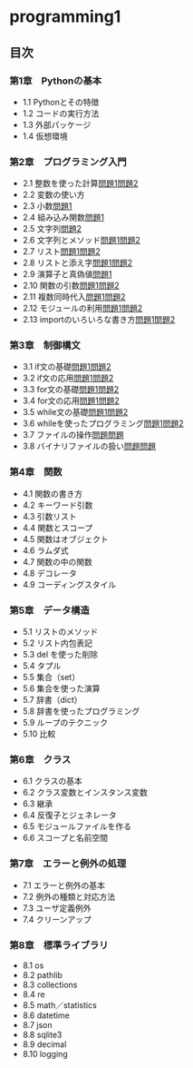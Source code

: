 # programming1
## 目次
### 第1章　Pythonの基本
* 1.1 Pythonとその特徴
* 1.2 コードの実行方法
* 1.3 外部パッケージ
* 1.4 仮想環境

### 第2章　プログラミング入門
* 2.1 整数を使った計算[問題1](CHAPTER02/Q2_1_1.py )[問題2](CHAPTER02/Q2_1_2.py)
* 2.2 変数の使い方
* 2.3 小数[問題1](CHAPTER02/Q2_3_1.py)
* 2.4 組み込み関数[問題1](CHAPTER02/Q2_4_1.py)
* 2.5 文字列[問題2](CHAPTER02/Q2_5_2.py)
* 2.6 文字列とメソッド[問題1](CHAPTER02/Q2_6_1.py)[問題2](CHAPTER02/Q2_6_2.py)
* 2.7 リスト[問題1](CHAPTER02/Q2_7_1.py )[問題2](CHAPTER02/Q2_7_2.py)
* 2.8 リストと添え字[問題1](CHAPTER02/Q2_8_1.py)[問題2](CHAPTER02/Q2_8_2.py
)
* 2.9 演算子と真偽値[問題1](CHAPTER02/Q2_9_1.py)
* 2.10 関数の引数[問題1](CHAPTER02/Q2_10_1.py)[問題2](CHAPTER02/Q2_10_2.py) 
* 2.11 複数同時代入[問題1](CHAPTER02/Q2_11_1.py)[問題2](CHAPTER02/Q2_11_2.py) 
* 2.12 モジュールの利用[問題1](CHAPTER02/Q2_12_1.py)[問題2](CHAPTER02/Q2_12_2.py) 
* 2.13 importのいろいろな書き方[問題1](CHAPTER02/Q2_13_1.py)[問題2](CHAPTER02/Q2_13_2.py)  

### 第3章　制御構文
* 3.1 if文の基礎[問題1](CHAPTER03/Q3_1_1.py)[問題2](CHAPTER03/Q3_1_2.py)
* 3.2 if文の応用[問題1](CHAPTER03/Q3_2_1.py)[問題2](CHAPTER03/Q3_2_2.py)
* 3.3 for文の基礎[問題1](CHAPTER03/Q3_3_1.py)[問題2](CHAPTER03/Q3_3_2.py)
* 3.4 for文の応用[問題1](CHAPTER03/Q3_4_1.py)[問題2](CHAPTER03/Q3_4_2.py)
* 3.5 while文の基礎[問題1](CHAPTER03/Q3_5_1.py)[問題2](CHAPTER03/Q3_5_2.py)
* 3.6 whileを使ったプログラミング[問題1](CHAPTER03/Q3_6_1.py)[問題2](CHAPTER03/Q3_6_2.py)
* 3.7 ファイルの操作[問題](CHAPTER03/Q3_7_1.py)[問題](CHAPTER03/Q3_7_2.py)
* 3.8 バイナリファイルの扱い[問題](CHAPTER03/Q3_8_1.py)[問題](CHAPTER03/Q3_8_2.py)

### 第4章　関数
* 4.1 関数の書き方
* 4.2 キーワード引数
* 4.3 引数リスト
* 4.4 関数とスコープ
* 4.5 関数はオブジェクト
* 4.6 ラムダ式
* 4.7 関数の中の関数
* 4.8 デコレータ
* 4.9 コーディングスタイル

### 第5章　データ構造
* 5.1 リストのメソッド
* 5.2 リスト内包表記
* 5.3 del を使った削除
* 5.4 タプル
* 5.5 集合（set）
* 5.6 集合を使った演算
* 5.7 辞書（dict）
* 5.8 辞書を使ったプログラミング
* 5.9 ループのテクニック
* 5.10 比較

### 第6章　クラス
* 6.1 クラスの基本
* 6.2 クラス変数とインスタンス変数
* 6.3 継承
* 6.4 反復子とジェネレータ
* 6.5 モジュールファイルを作る
* 6.6 スコープと名前空間 

### 第7章　エラーと例外の処理
* 7.1 エラーと例外の基本
* 7.2 例外の種類と対応方法
* 7.3 ユーザ定義例外
* 7.4 クリーンアップ

### 第8章　標準ライブラリ
* 8.1 os
* 8.2 pathlib
* 8.3 collections
* 8.4 re
* 8.5 math／statistics
* 8.6 datetime
* 8.7 json
* 8.8 sqlite3
* 8.9 decimal
* 8.10 logging



